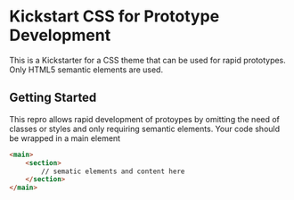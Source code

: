 # Kickstart CSS for Prototype Development

This is a Kickstarter for a CSS theme that can be used for rapid prototypes. Only HTML5 semantic elements are used.

## Getting Started

This repro allows rapid development of protoypes by omitting the need of classes or styles and only requiring semantic elements.
Your code should be wrapped in a main element
```html
<main>
	<section>
		// sematic elements and content here
	</section>
</main>
```
